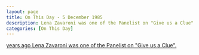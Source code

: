 ```yaml
---
layout: page
title: On This Day - 5 December 1985
description: Lena Zavaroni was one of the Panelist on "Give us a Clue".
categories: [On This Day]
---
```


[<span id="age1"></span> years ago Lena Zavaroni was one of the Panelist on "Give us a Clue".](/thames%20television/1985/12/05/give-us-a-clue.html)

<!-- Script for calculating number of years ago -->
<script>
var dob = '19851205';
var year = Number(dob.substr(0, 4));
var month = Number(dob.substr(4, 2)) - 1;
var day = Number(dob.substr(6, 2));
var today = new Date();
var age1 = today.getFullYear() - year;
if (today.getMonth() < month || (today.getMonth() == month && today.getDate() < day)) {
age1--;
}
document.getElementById("age1").innerHTML=age1;
</script>


